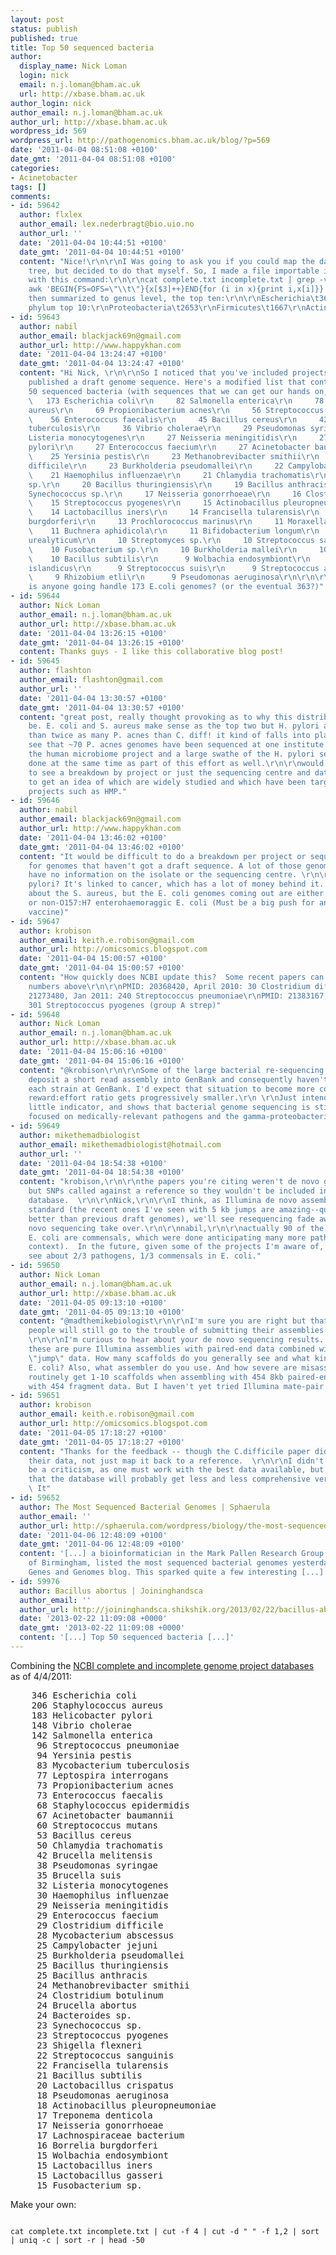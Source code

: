 ```yaml
---
layout: post
status: publish
published: true
title: Top 50 sequenced bacteria
author:
  display_name: Nick Loman
  login: nick
  email: n.j.loman@bham.ac.uk
  url: http://xbase.bham.ac.uk
author_login: nick
author_email: n.j.loman@bham.ac.uk
author_url: http://xbase.bham.ac.uk
wordpress_id: 569
wordpress_url: http://pathogenomics.bham.ac.uk/blog/?p=569
date: '2011-04-04 08:51:08 +0100'
date_gmt: '2011-04-04 08:51:08 +0100'
categories:
- Acinetobacter
tags: []
comments:
- id: 59642
  author: flxlex
  author_email: lex.nederbragt@bio.uio.no
  author_url: ''
  date: '2011-04-04 10:44:51 +0100'
  date_gmt: '2011-04-04 10:44:51 +0100'
  content: "Nice!\r\n\r\nI Was going to ask you if you could map the data onto a taxonomic
    tree, but decided to do that myself. So, I made a file importable into MEGAN (http://ab.inf.uni-tuebingen.de/software/megan/)
    with this command:\r\n\r\ncat complete.txt incomplete.txt | grep -v 'Organism'|
    awk 'BEGIN{FS=OFS=\"\\t\"}{x[$3]++}END{for (i in x){print i,x[i]}}'\r\n\r\nand
    then summarized to genus level, the top ten:\r\n\r\nEscherichia\t363\r\nStreptococcus\t315\r\nStaphylococcus\t295\r\nHelicobacter\t198\r\nVibrio\t198\r\nBacillus\t186\r\nMycobacterium\t159\r\nLactobacillus\t158\r\nClostridium\t145\r\nSalmonella\t145\r\n\r\nOr
    phylum top 10:\r\nProteobacteria\t2653\r\nFirmicutes\t1667\r\nActinobacteria\t577\r\nBacteroidetes\t272\r\nSpirochaetes\t168\r\nEuryarchaeota\t133\r\nCyanobacteria\t107\r\nTenericutes\t92\r\nChlamydiae\t77\r\nCrenarchaeota\t46"
- id: 59643
  author: nabil
  author_email: blackjack69n@gmail.com
  author_url: http://www.happykhan.com
  date: '2011-04-04 13:24:47 +0100'
  date_gmt: '2011-04-04 13:24:47 +0100'
  content: "Hi Nick, \r\n\r\nSo I noticed that you've included projects that haven't
    published a draft genome sequence. Here's a modified list that contains the Top
    50 sequenced bacteria (with sequences that we can get our hands on, draft or complete):\r\n\r\n
    \   173 Escherichia coli\r\n     82 Salmonella enterica\r\n     78 Staphylococcus
    aureus\r\n     69 Propionibacterium acnes\r\n     56 Streptococcus pneumoniae\r\n
    \    56 Enterococcus faecalis\r\n     45 Bacillus cereus\r\n     42 Mycobacterium
    tuberculosis\r\n     36 Vibrio cholerae\r\n     29 Pseudomonas syringae\r\n     28
    Listeria monocytogenes\r\n     27 Neisseria meningitidis\r\n     27 Helicobacter
    pylori\r\n     27 Enterococcus faecium\r\n     27 Acinetobacter baumannii\r\n
    \    25 Yersinia pestis\r\n     23 Methanobrevibacter smithii\r\n     23 Clostridium
    difficile\r\n     23 Burkholderia pseudomallei\r\n     22 Campylobacter jejuni\r\n
    \    21 Haemophilus influenzae\r\n     21 Chlamydia trachomatis\r\n     20 Bacteroides
    sp.\r\n     20 Bacillus thuringiensis\r\n     19 Bacillus anthracis\r\n     18
    Synechococcus sp.\r\n     17 Neisseria gonorrhoeae\r\n     16 Clostridium botulinum\r\n
    \    15 Streptococcus pyogenes\r\n     15 Actinobacillus pleuropneumoniae\r\n
    \    14 Lactobacillus iners\r\n     14 Francisella tularensis\r\n     14 Borrelia
    burgdorferi\r\n     13 Prochlorococcus marinus\r\n     11 Moraxella catarrhalis\r\n
    \    11 Buchnera aphidicola\r\n     11 Bifidobacterium longum\r\n     10 Ureaplasma
    urealyticum\r\n     10 Streptomyces sp.\r\n     10 Streptococcus sanguinis\r\n
    \    10 Fusobacterium sp.\r\n     10 Burkholderia mallei\r\n     10 Brucella abortus\r\n
    \    10 Bacillus subtilis\r\n      9 Wolbachia endosymbiont\r\n      9 Sulfolobus
    islandicus\r\n      9 Streptococcus suis\r\n      9 Streptococcus agalactiae\r\n
    \     9 Rhizobium etli\r\n      9 Pseudomonas aeruginosa\r\n\r\n\r\nHow on earth
    is anyone going handle 173 E.coli genomes? (or the eventual 363?)"
- id: 59644
  author: Nick Loman
  author_email: n.j.loman@bham.ac.uk
  author_url: http://xbase.bham.ac.uk
  date: '2011-04-04 13:26:15 +0100'
  date_gmt: '2011-04-04 13:26:15 +0100'
  content: Thanks guys - I like this collaborative blog post!
- id: 59645
  author: flashton
  author_email: flashton@gmail.com
  author_url: ''
  date: '2011-04-04 13:30:57 +0100'
  date_gmt: '2011-04-04 13:30:57 +0100'
  content: "great post, really thought provoking as to why this distribution might
    be. E. coli and S. aureus make sense as the top two but H. pylori as third? more
    than twice as many P. acnes than C. diff! it kind of falls into place when you
    see that ~70 P. acnes genomes have been sequenced at one institute as part of
    the human microbiome project and a large swathe of the H. pylori seemed to be
    done at the same time as part of this effort as well.\r\n\r\nwould be interesting
    to see a breakdown by project or just the sequencing centre and date of submission
    to get an idea of which are widely studied and which have been targeted by large
    projects such as HMP."
- id: 59646
  author: nabil
  author_email: blackjack69n@gmail.com
  author_url: http://www.happykhan.com
  date: '2011-04-04 13:46:02 +0100'
  date_gmt: '2011-04-04 13:46:02 +0100'
  content: "It would be difficult to do a breakdown per project or sequencing centre
    for genomes that haven't got a draft sequence. A lot of those genome projects
    have no information on the isolate or the sequencing centre. \r\n\r\nWhy not H.
    pylori? It's linked to cancer, which has a lot of money behind it. I'm not sure
    about the S. aureus, but the E. coli genomes coming out are either enterotoxigenic
    or non-O157:H7 enterohaemoraggic E. coli (Must be a big push for an all encompassing
    vaccine)"
- id: 59647
  author: krobison
  author_email: keith.e.robison@gmail.com
  author_url: http://omicsomics.blogspot.com
  date: '2011-04-04 15:00:57 +0100'
  date_gmt: '2011-04-04 15:00:57 +0100'
  content: "How quickly does NCBI update this?  Some recent papers can each top the
    numbers above\r\n\r\nPMID: 20368420, April 2010: 30 Clostridium difficile isolates\r\nPMID:
    21273480, Jan 2011: 240 Streptococcus pneumoniae\r\nPMID: 21383167, Mar 2011:
    301 Streptococcus pyogenes (group A strep)"
- id: 59648
  author: Nick Loman
  author_email: n.j.loman@bham.ac.uk
  author_url: http://xbase.bham.ac.uk
  date: '2011-04-04 15:06:16 +0100'
  date_gmt: '2011-04-04 15:06:16 +0100'
  content: "@krobison\r\n\r\nSome of the large bacterial re-sequencing projects don't
    deposit a short read assembly into GenBank and consequently haven't registered
    each strain at GenBank. I'd expect that situation to become more common as the
    reward:effort ratio gets progressively smaller.\r\n \r\nJust intended as a fun
    little indicator, and shows that bacterial genome sequencing is still generally
    focused on medically-relevant pathogens and the gamma-proteobacteria."
- id: 59649
  author: mikethemadbiologist
  author_email: mikethemadbiologist@hotmail.com
  author_url: ''
  date: '2011-04-04 18:54:38 +0100'
  date_gmt: '2011-04-04 18:54:38 +0100'
  content: "krobison,\r\n\r\nthe papers you're citing weren't de novo genome assemblies,
    but SNPs called against a reference so they wouldn't be included in that NCBI
    database.  \r\n\r\nNick,\r\n\r\nI think, as Illumina de novo assemblies become
    standard (the recent ones I've seen with 5 kb jumps are amazing--qualitatively
    better than previous draft genomes), we'll see resequencing fade away, and de
    novo sequencing take over.\r\n\r\nnabil,\r\n\r\nactually 90 of the current available
    E. coli are commensals, which were done anticipating many more pathogens (we need
    context).  In the future, given some of the projects I'm aware of, I think we'll
    see about 2/3 pathogens, 1/3 commensals in E. coli."
- id: 59650
  author: Nick Loman
  author_email: n.j.loman@bham.ac.uk
  author_url: http://xbase.bham.ac.uk
  date: '2011-04-05 09:13:10 +0100'
  date_gmt: '2011-04-05 09:13:10 +0100'
  content: "@madthemikebiologist\r\n\r\nI'm sure you are right but that may not mean
    people will still go to the trouble of submitting their assemblies to GenBank.
    \r\n\r\nI'm curious to hear about your de novo sequencing results. I am guessing
    these are pure Illumina assemblies with paired-end data combined with mate-pair
    \"jump\" data. How many scaffolds do you generally see and what kind of N50s with
    E. coli? Also, what assembler do you use. And how severe are misassemblies? We
    routinely get 1-10 scaffolds when assembling with 454 8kb paired-end data combined
    with 454 fragment data. But I haven't yet tried Illumina mate-pair to compare."
- id: 59651
  author: krobison
  author_email: keith.e.robison@gmail.com
  author_url: http://omicsomics.blogspot.com
  date: '2011-04-05 17:18:27 +0100'
  date_gmt: '2011-04-05 17:18:27 +0100'
  content: "Thanks for the feedback -- though the C.difficile paper did actual assemble
    their data, not just map it back to a reference.  \r\n\r\nI didn't mean this to
    be a criticism, as one must work with the best data available, but I do suspect
    that the database will probably get less and less comprehensive very quickly.
    \ It"
- id: 59652
  author: The Most Sequenced Bacterial Genomes | Sphaerula
  author_email: ''
  author_url: http://sphaerula.com/wordpress/biology/the-most-sequenced-bacterial-genomes/
  date: '2011-04-06 12:48:09 +0100'
  date_gmt: '2011-04-06 12:48:09 +0100'
  content: '[...] a bioinformatician in the Mark Pallen Research Group at the University
    of Birmingham, listed the most sequenced bacterial genomes yesterday on the group’s Pathogens:
    Genes and Genomes blog. This sparked quite a few interesting [...]'
- id: 59976
  author: Bacillus abortus | Joininghandsca
  author_email: ''
  author_url: http://joininghandsca.shikshik.org/2013/02/22/bacillus-abortus/
  date: '2013-02-22 11:09:08 +0000'
  date_gmt: '2013-02-22 11:09:08 +0000'
  content: '[...] Top 50 sequenced bacteria [...]'
---
```

<p>Combining the <a href="http://www.ncbi.nlm.nih.gov/genomes/lproks.cgi">NCBI complete and incomplete genome project databases</a> as of 4/4/2011:</p>
<pre>
    346 Escherichia coli
    206 Staphylococcus aureus
    183 Helicobacter pylori
    148 Vibrio cholerae
    142 Salmonella enterica
     96 Streptococcus pneumoniae
     94 Yersinia pestis
     83 Mycobacterium tuberculosis
     77 Leptospira interrogans
     73 Propionibacterium acnes
     73 Enterococcus faecalis
     68 Staphylococcus epidermidis
     67 Acinetobacter baumannii
     60 Streptococcus mutans
     53 Bacillus cereus
     50 Chlamydia trachomatis
     42 Brucella melitensis
     38 Pseudomonas syringae
     35 Brucella suis
     32 Listeria monocytogenes
     30 Haemophilus influenzae
     29 Neisseria meningitidis
     29 Enterococcus faecium
     29 Clostridium difficile
     28 Mycobacterium abscessus
     25 Campylobacter jejuni
     25 Burkholderia pseudomallei
     25 Bacillus thuringiensis
     25 Bacillus anthracis
     24 Methanobrevibacter smithii
     24 Clostridium botulinum
     24 Brucella abortus
     24 Bacteroides sp.
     23 Synechococcus sp.
     23 Streptococcus pyogenes
     23 Shigella flexneri
     22 Streptococcus sanguinis
     22 Francisella tularensis
     21 Bacillus subtilis
     20 Lactobacillus crispatus
     18 Pseudomonas aeruginosa
     18 Actinobacillus pleuropneumoniae
     17 Treponema denticola
     17 Neisseria gonorrhoeae
     17 Lachnospiraceae bacterium
     16 Borrelia burgdorferi
     15 Wolbachia endosymbiont
     15 Lactobacillus iners
     15 Lactobacillus gasseri
     15 Fusobacterium sp.
</pre>
<p>Make your own:<br />
<code><br />
cat complete.txt incomplete.txt | cut -f 4 | cut -d " " -f 1,2 | sort | uniq -c | sort -r | head -50<br />
</code></p>
